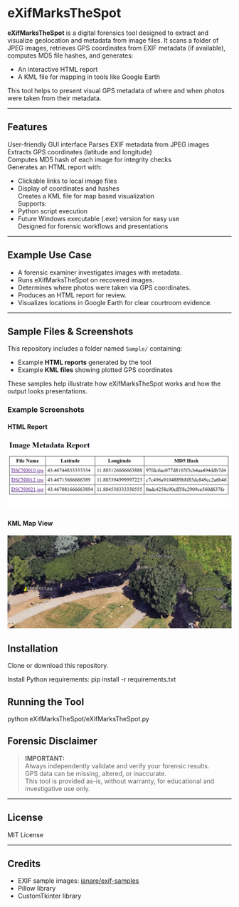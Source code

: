 # eXifMarksTheSpot

**eXifMarksTheSpot** is a digital forensics tool designed to extract and visualize geolocation and metadata from image files. It scans a folder of JPEG images, retrieves GPS coordinates from EXIF metadata (if available), computes MD5 file hashes, and generates:

- An interactive HTML report
- A KML file for mapping in tools like Google Earth

This tool helps to present visual GPS metadata of where and when photos were taken from their metadata.

---

## Features

 User-friendly GUI interface
 Parses EXIF metadata from JPEG images  
 Extracts GPS coordinates (latitude and longitude)  
 Computes MD5 hash of each image for integrity checks  
 Generates an HTML report with:
- Clickable links to local image files
- Display of coordinates and hashes  
 Creates a KML file for map based visualization  
 Supports:
- Python script execution
- Future Windows executable (.exe) version for easy use  
 Designed for forensic workflows and presentations

---

## Example Use Case

- A forensic examiner investigates images with metadata.
- Runs eXifMarksTheSpot on recovered images.
- Determines where photos were taken via GPS coordinates.
- Produces an HTML report for review.
- Visualizes locations in Google Earth for clear courtroom evidence.

---

## Sample Files & Screenshots

This repository includes a folder named `Sample/` containing:
- Example **HTML reports** generated by the tool
- Example **KML files** showing plotted GPS coordinates

These samples help illustrate how eXifMarksTheSpot works and how the output looks presentations.

### Example Screenshots

#### HTML Report

![HTML Report Screenshot](Sample/HTMLreport.png)

#### KML Map View

![KML Map Screenshot](Sample/Kmlresults.png)

## Installation

Clone or download this repository.

Install Python requirements:
pip install -r requirements.txt

## Running the Tool
python eXifMarksTheSpot/eXifMarksTheSpot.py

## Forensic Disclaimer

> **IMPORTANT:**  
> Always independently validate and verify your forensic results.  
> GPS data can be missing, altered, or inaccurate.  
> This tool is provided as-is, without warranty, for educational and investigative use only.

---

## License

MIT License

---

## Credits

- EXIF sample images: [ianare/exif-samples](https://github.com/ianare/exif-samples/tree/master/jpg/gps)
- Pillow library
- CustomTkinter library
